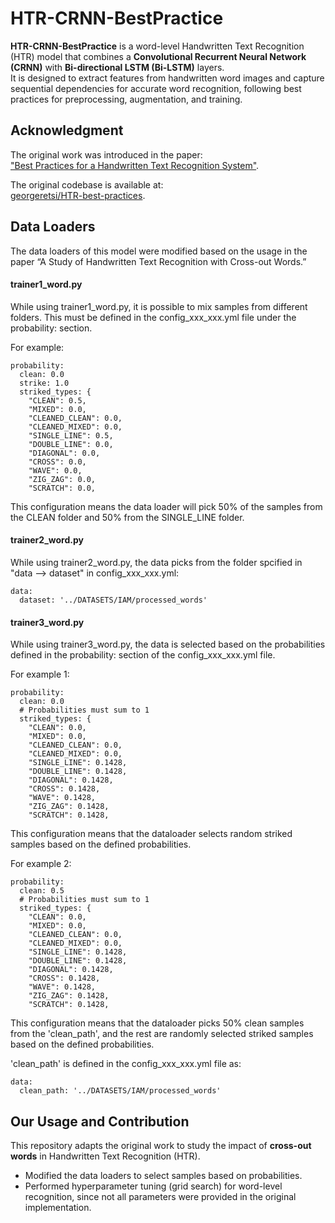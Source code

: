 # HTR-CRNN-BestPractice

**HTR-CRNN-BestPractice** is a word-level Handwritten Text Recognition (HTR) model that combines a **Convolutional Recurrent Neural Network (CRNN)** with **Bi-directional LSTM (Bi-LSTM)** layers.  
It is designed to extract features from handwritten word images and capture sequential dependencies for accurate word recognition, following best practices for preprocessing, augmentation, and training.


## Acknowledgment

The original work was introduced in the paper:  
["Best Practices for a Handwritten Text Recognition System"](https://arxiv.org/abs/2404.11339).  

The original codebase is available at:  
[georgeretsi/HTR-best-practices](https://github.com/georgeretsi/HTR-best-practices).  

## Data Loaders
The data loaders of this model were modified based on the usage in the paper “A Study of Handwritten Text Recognition with Cross-out Words.”

#### trainer1_word.py
While using trainer1_word.py, it is possible to mix samples from different folders. This must be defined in the config_xxx_xxx.yml file under the probability: section.

For example:
```
probability:
  clean: 0.0
  strike: 1.0
  striked_types: {
    "CLEAN": 0.5,
    "MIXED": 0.0,
    "CLEANED_CLEAN": 0.0,
    "CLEANED_MIXED": 0.0, 
    "SINGLE_LINE": 0.5,
    "DOUBLE_LINE": 0.0,
    "DIAGONAL": 0.0, 
    "CROSS": 0.0,
    "WAVE": 0.0, 
    "ZIG_ZAG": 0.0, 
    "SCRATCH": 0.0,
```

This configuration means the data loader will pick 50% of the samples from the CLEAN folder and 50% from the SINGLE_LINE folder.

#### trainer2_word.py
While using trainer2_word.py, the data picks from the folder spcified in "data --> dataset" in config_xxx_xxx.yml:
```
data:
  dataset: '../DATASETS/IAM/processed_words'
```

#### trainer3_word.py
While using trainer3_word.py, the data is selected based on the probabilities defined in the probability: section of the config_xxx_xxx.yml file.

For example 1:
```
probability:
  clean: 0.0
  # Probabilities must sum to 1
  striked_types: {
    "CLEAN": 0.0,
    "MIXED": 0.0,
    "CLEANED_CLEAN": 0.0,
    "CLEANED_MIXED": 0.0, 
    "SINGLE_LINE": 0.1428,
    "DOUBLE_LINE": 0.1428,
    "DIAGONAL": 0.1428, 
    "CROSS": 0.1428,
    "WAVE": 0.1428, 
    "ZIG_ZAG": 0.1428, 
    "SCRATCH": 0.1428,
```
This configuration means that the dataloader selects random striked samples based on the defined probabilities.


For example 2:
```
probability:
  clean: 0.5
  # Probabilities must sum to 1
  striked_types: {
    "CLEAN": 0.0,
    "MIXED": 0.0,
    "CLEANED_CLEAN": 0.0,
    "CLEANED_MIXED": 0.0, 
    "SINGLE_LINE": 0.1428,
    "DOUBLE_LINE": 0.1428,
    "DIAGONAL": 0.1428, 
    "CROSS": 0.1428,
    "WAVE": 0.1428, 
    "ZIG_ZAG": 0.1428, 
    "SCRATCH": 0.1428,
```
This configuration means that the dataloader picks 50% clean samples from the 'clean_path', and the rest are randomly selected striked samples based on the defined probabilities.

'clean_path' is defined in the config_xxx_xxx.yml file as:
```
data:
  clean_path: '../DATASETS/IAM/processed_words'
```

## Our Usage and Contribution

This repository adapts the original work to study the impact of **cross-out words** in Handwritten Text Recognition (HTR).  

- Modified the data loaders to select samples based on probabilities.  
- Performed hyperparameter tuning (grid search) for word-level recognition, since not all parameters were provided in the original implementation.  
